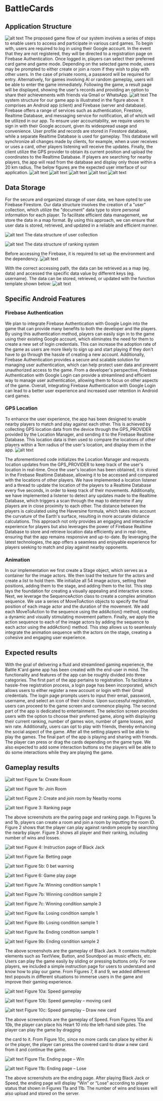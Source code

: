 # BattleCards

## Application Structure
![alt text](imgs/flow.png)
The proposed game flow of our system involves a series of steps to enable users to access and participate in various card games. To begin with, users are required to log in using their Google account. In the event that they are not registered, they will be directed to a registration page on Firebase Authentication. Once logged in, players can select their preferred card game and game mode. Depending on the selected game mode, users may be prompted to either create or join a room if they wish to play with other users. In the case of private rooms, a password will be required for entry. Alternatively, for games involving AI or random gameplay, users will be able to enter the game immediately. Following the game, a result page will be displayed, showing the user's records and providing an option to share their achievements with friends via Gmail or WhatsApp.
![alt text](imgs/image.png)
The system structure for our game app is illustrated in the figure above. It comprises an Android app (client) and Firebase (server and database). Firebase offers a range of services such as authentication, Firestore, Realtime Database, and messaging service for notification, all of which will be utilized in our app. To ensure user accountability, we require users to sign in with their Google account, given its widespread usage and convenience. User profile and records are stored in Firestore database, while a separate Realtime Database is used for gameplay. This database will synchronize all changes made by clients, for example, when a user receives or uses a card, other players listening will receive the updates. Finally, the client utilize the GPS provider to obtain its current position and upload the coordinates to the Realtime Database. If players are searching for nearby players, the app will read from the database and display only those within a 20 km radius.
The below figures are the expected user interface of our application.
![alt text](imgs/image-1.png)
![alt text](imgs/image-2.png)
![alt text](imgs/image-3.png)
![alt text](imgs/image-4.png)
![alt text](imgs/image-5.png)

## Data Storage
For the secure and organized storage of user data, we have opted to use Firebase Firestore. Our data structure involves the creation of a "user" collection, which utilize the "document" data type to store personal information for each player. To facilitate efficient data management, we store the data in a map format. By using this approach, we can ensure that user data is stored, retrieved, and updated in a reliable and efficient manner.

![alt text](imgs/image-6.png)
The data structure of user collection

![alt text](imgs/image-7.png)
The data structure of ranking system

Before accessing the Firebase, it is required to set up the environment and the dependency.
![alt text](imgs/image-8.png)

With the correct accessing path, the data can be retrieved as a map (eg. data) and accessed the specific data value by different keys (eg. username). The data can be stored, retrieved, or updated with the function template shown below:
![alt text](imgs/image-9.png)


## Specific Android Features
### Firebase Authentication
We plan to integrate Firebase Authentication with Google Login into the game that can provide many benefits to both the developer and the players. By using this authentication method, players can easily sign in to the game using their existing Google account, which eliminates the need for them to create a new set of login credentials. This can increase the adoption rate of the game as users are more likely to sign up and start playing if they don't have to go through the hassle of creating a new account. Additionally, Firebase Authentication provides a secure and scalable solution for managing user authentication, which can help protect user data and prevent unauthorized access to the game. From a developer's perspective, Firebase Authentication with Google Login can provide a streamlined and efficient way to manage user authentication, allowing them to focus on other aspects of the game. Overall, integrating Firebase Authentication with Google Login can lead to a better user experience and increased user retention in Android card games.


### GPS Location
To enhance the user experience, the app has been designed to enable nearby players to match and play against each other. This is achieved by collecting GPS location data from the device through the GPS_PROVIDER provided by the Location Manager, and sending it to the Firebase Realtime Database. This location data is then used to compare the locations of other players within a 1km radius of the user's location, and display them in the app.
![alt text](imgs/image-10.png)

The aforementioned code initializes the Location Manager and requests location updates from the GPS_PROVIDER to keep track of the user's location in real-time. Once the user's location has been obtained, it is stored in the Firebase Realtime Database, allowing it to be accessed and compared with the locations of other players.
We have implemented a location listener and a thread to update the location of the players to a Realtime Database every five seconds, in order to keep track of their movements. Additionally, we have implemented a listener to detect any updates made to the Realtime Database, which triggers a scan through the map to determine if any players are in close proximity to each other. The distance between the players is calculated using the Haversine formula, which takes into account the curvature of the Earth's surface, resulting in more accurate distance calculations.
This approach not only provides an engaging and interactive experience for players but also leverages the power of Firebase Realtime Database to store and retrieve location data efficiently and in real-time, ensuring that the app remains responsive and up-to-date. By leveraging the latest technologies, the app offers a seamless and enjoyable experience for players seeking to match and play against nearby opponents.


### Animation
In our implementation we first create a Stage object, which serves as a container for the image actors. We then load the texture for the actors and create a list to hold them. We initialize all 54 image actors, setting their positions, adding them to the stage, and adding them to the list. This step lays the foundation for creating a visually appealing and interactive scene.
Next, we leverage the SequenceAction class to create a complex animation sequence. We use a series of MoveToAction objects to specify the final position of each image actor and the duration of the movement. We add each MoveToAction to the sequence using the addAction() method, creating a dynamic and visually stimulating movement pattern.
Finally, we apply the action sequence to each of the image actors by adding the sequence to each actor using the addAction() method. This step allows us to seamlessly integrate the animation sequence with the actors on the stage, creating a cohesive and engaging user experience.


## Expected results
With the goal of delivering a fluid and streamlined gaming experience, the Battle K'ard game app has been created with the end-user in mind. The functionality and features of the app can be roughly divided into three categories.
The first part of the app pertains to registration. To facilitate a hassle-free registration process, a login page has been incorporated, which allows users to either register a new account or login with their Gmail credentials. The login page prompts users to input their email, password, username, and select an icon of their choice. Upon successful registration, users can proceed to the game screen and commence playing.
The second part of the app is dedicated to entertainment. The selection screen provides users with the option to choose their preferred game, along with displaying their current ranking, number of games won, number of game losses, and win rate. Additionally, users can opt to play with friends, thereby enhancing the social aspect of the game. After all the setting players will be able to play the games.
The final part of the app is playing and sharing with friends. The player can press or drag the cards depending on the game type. We also expected to add some interaction buttons so the players will be able to do some interactions while they are playing the game.


## Gameplay results
![alt text](imgs/image-11.png)
Figure 1a: Create Room

![alt text](imgs/image-12.png)
Figure 1b: Join Room

![alt text](imgs/image-13.png)
Figure 2: Create and join room by Nearby rooms

![alt text](imgs/image-14.png)
Figure 3: Ranking page


The above screenshots are the paring page and ranking page. In Figures 1a and 1b, players can create a room and join a room by inputting the room ID. Figure 2 shows that the player can play against random people by searching the nearby player. Figure 3 shows all player and their ranking, including number of wins and losses.

![alt text](imgs/image-15.png)
Figure 4: Instruction page of Black Jack

![alt text](imgs/image-16.png)
Figure 5a: Betting page

![alt text](imgs/image-17.png)
Figure 5b: 0 bet warning

![alt text](imgs/image-18.png)
Figure 6: Game play page

![alt text](imgs/image-19.png)
Figure 7a: Winning condition sample 1

![alt text](imgs/image-20.png)
Figure 7b: Winning condition sample 2

![alt text](imgs/image-21.png)
Figure 7c: Winning condition sample 3

![alt text](imgs/image-22.png)
Figure 8a: Losing condition sample 1

![alt text](imgs/image-23.png)
Figure 8b: Losing condition sample 1

![alt text](imgs/image-24.png)
Figure 9a: Ending condition sample 1

![alt text](imgs/image-25.png)
Figure 9b: Ending condition sample 2

The above screenshots are the gameplay of Black Jack. It contains multiple elements such as TextView, Button, and Soundpool as music effects, etc. Users can play the game easily by sliding or pressing buttons only. For new players, we included a simple instruction page for users to understand and know how to play our game. From Figures 7, 8 and 9, we added different text popouts in different situations to immerse users in the game and improve their gaming experience.

![alt text](imgs/image-26.png)
Figure 10a: Speed gameplay

![alt text](imgs/image-27.png)
Figure 10b: Speed gameplay – moving card

![alt text](imgs/image-28.png)
Figure 10c: Speed gameplay – Draw new card

The above screenshots are the gameplay of Speed. From Figures 10a and 10b, the player can place his Heart 10 into the left-hand side piles. The player can play the game by dragging

the card to it. From Figure 10c, since no more cards can place by either Ai or the player, the player can press the covered card to draw a new card from it and continue the game.

![alt text](imgs/image-29.png)
Figure 11a: Ending page – Win

![alt text](imgs/image-30.png)
Figure 11b: Ending page – Lose

The above screenshots are the ending page. After playing Black Jack or Speed, the ending page will display "Win” or “Lose” according to player status that shown in Figures 11a and 11b. The number of wins and losses will also upload and stored on the server.